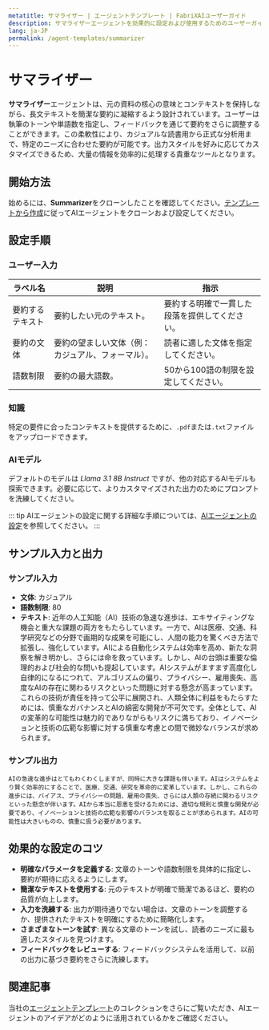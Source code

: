 ```yaml
---
metatitle: サマライザー | エージェントテンプレート | FabriXAIユーザーガイド
description: サマライザーエージェントを効果的に設定および使用するためのユーザーガイドです。
lang: ja-JP
permalink: /agent-templates/summarizer
---
```


# サマライザー

**サマライザー**エージェントは、元の資料の核心の意味とコンテキストを保持しながら、長文テキストを簡潔な要約に凝縮するよう設計されています。ユーザーは執筆のトーンや単語数を指定し、フィードバックを通じて要約をさらに調整することができます。この柔軟性により、カジュアルな読書用から正式な分析用まで、特定のニーズに合わせた要約が可能です。出力スタイルを好みに応じてカスタマイズできるため、大量の情報を効率的に処理する貴重なツールとなります。

## 開始方法

始めるには、**Summarizer**をクローンしたことを確認してください。[テンプレートから作成](/en-us/create-from-templates/)に従ってAIエージェントをクローンおよび設定してください。

## 設定手順

### ユーザー入力

| ラベル名                   | 説明                                                          | 指示                                               |
| -------------------------- | ------------------------------------------------------------- | -------------------------------------------------- |
| 要約するテキスト           | 要約したい元のテキスト。                                      | 要約する明確で一貫した段落を提供してください。       |
| 要約の文体                 | 要約の望ましい文体（例：カジュアル、フォーマル）。            | 読者に適した文体を指定してください。              |
| 語数制限                   | 要約の最大語数。                                              | 50から100語の制限を設定してください。               |

### 知識

特定の要件に合ったコンテキストを提供するために、`.pdf`または`.txt`ファイルをアップロードできます。

### AIモデル

デフォルトのモデルは *Llama 3.1 8B Instruct* ですが、他の対応するAIモデルも探索できます。必要に応じて、よりカスタマイズされた出力のためにプロンプトを洗練してください。

::: tip
AIエージェントの設定に関する詳細な手順については、[AIエージェントの設定](/en-us/configuer-ai-agent/)を参照してください。
:::

## サンプル入力と出力

### サンプル入力

- **文体**: カジュアル
- **語数制限**: 80
- **テキスト**: 近年の人工知能（AI）技術の急速な進歩は、エキサイティングな機会と重大な課題の両方をもたらしています。一方で、AIは医療、交通、科学研究などの分野で画期的な成果を可能にし、人間の能力を驚くべき方法で拡張し、強化しています。AIによる自動化システムは効率を高め、新たな洞察を解き明かし、さらには命を救っています。しかし、AIの台頭は重要な倫理的および社会的な問いも提起しています。AIシステムがますます高度化し自律的になるにつれて、アルゴリズムの偏り、プライバシー、雇用喪失、高度なAIの存在に関わるリスクといった問題に対する懸念が高まっています。これらの技術が責任を持って公平に展開され、人類全体に利益をもたらすためには、慎重なガバナンスとAIの綿密な開発が不可欠です。全体として、AIの変革的な可能性は魅力的でありながらもリスクに満ちており、イノベーションと技術の広範な影響に対する慎重な考慮との間で微妙なバランスが求められます。

### サンプル出力

```
AIの急速な進歩はとてもわくわくしますが、同時に大きな課題も伴います。AIはシステムをより賢く効率的にすることで、医療、交通、研究を革命的に変革しています。しかし、これらの進歩には、バイアス、プライバシーの問題、雇用の喪失、さらには人類の存続に関わるリスクといった懸念が伴います。AIから本当に恩恵を受けるためには、適切な規則と慎重な開発が必要であり、イノベーションと技術の広範な影響のバランスを取ることが求められます。AIの可能性は大きいものの、慎重に扱う必要があります。
```

## 効果的な設定のコツ

- **明確なパラメータを定義する**: 文章のトーンや語数制限を具体的に指定し、要約が期待に応えるようにします。
- **簡潔なテキストを使用する**: 元のテキストが明確で簡潔であるほど、要約の品質が向上します。
- **入力を洗練する**: 出力が期待通りでない場合は、文章のトーンを調整するか、提供されたテキストを明確にするために簡略化します。
- **さまざまなトーンを試す**: 異なる文章のトーンを試し、読者のニーズに最も適したスタイルを見つけます。
- **フィードバックをレビューする**: フィードバックシステムを活用して、以前の出力に基づき要約をさらに洗練します。

## 関連記事
当社の[エージェントテンプレート](/en-us/agent-templates/)のコレクションをさらにご覧いただき、AIエージェントのアイデアがどのように活用されているかをご確認ください。